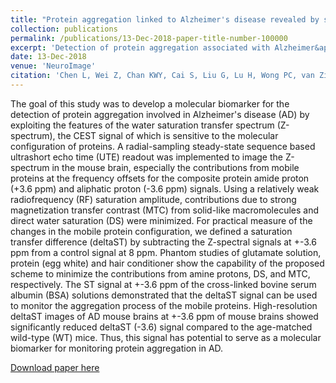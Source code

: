 ```yaml
---
title: "Protein aggregation linked to Alzheimer's disease revealed by saturation transfer MRI"
collection: publications
permalink: /publications/13-Dec-2018-paper-title-number-100000
excerpt: 'Detection of protein aggregation associated with Alzheimer&apos;s disease using a mouse model by a UTE-CEST sequence.'
date: 13-Dec-2018
venue: 'NeuroImage'
citation: 'Chen L, Wei Z, Chan KWY, Cai S, Liu G, Lu H, Wong PC, van Zijl PCM, Li T, Xu J. Protein aggregation linked to Alzheimer&apos;s disease revealed by saturation transfer MRI. NeuroImage 2019;188:380-390.'
---
```

The goal of this study was to develop a molecular biomarker for the detection of protein aggregation involved in Alzheimer&apos;s disease (AD) by exploiting the features of the water saturation transfer spectrum (Z-spectrum), the CEST signal of which is sensitive to the molecular configuration of proteins. A radial-sampling steady-state sequence based ultrashort echo time (UTE) readout was implemented to image the Z-spectrum in the mouse brain, especially the contributions from mobile proteins at the frequency offsets for the composite protein amide proton (+3.6 ppm) and aliphatic proton (-3.6 ppm) signals. Using a relatively weak radiofrequency (RF) saturation amplitude, contributions due to strong magnetization transfer contrast (MTC) from solid-like macromolecules and direct water saturation (DS) were minimized. For practical measure of the changes in the mobile protein configuration, we defined a saturation transfer difference (deltaST) by subtracting the Z-spectral signals at +-3.6 ppm from a control signal at 8 ppm. Phantom studies of glutamate solution, protein (egg white) and hair conditioner show the capability of the proposed scheme to minimize the contributions from amine protons, DS, and MTC, respectively. The ST signal at +-3.6 ppm of the cross-linked bovine serum albumin (BSA) solutions demonstrated that the deltaST signal can be used to monitor the aggregation process of the mobile proteins. High-resolution deltaST images of AD mouse brains at +-3.6 ppm of mouse brains showed significantly reduced deltaST (-3.6) signal compared to the age-matched wild-type (WT) mice. Thus, this signal has potential to serve as a molecular biomarker for monitoring protein aggregation in AD.


<a href='https://doi.org/10.1016/j.neuroimage.2018.12.018'>Download paper here</a>
